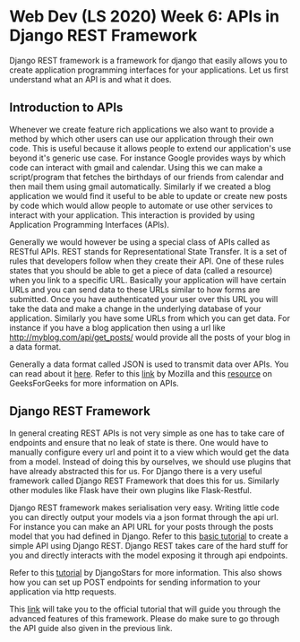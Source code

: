# Web Dev (LS 2020) Week 6: APIs in Django REST Framework

Django REST framework is a framework for django that easily allows you to create application programming interfaces for your applications. Let us first understand what an API is and what it does.

## Introduction to APIs

Whenever we create feature rich applications we also want to provide a method by which other users can use our application through their own code. This is useful because it allows people to extend our application's use beyond it's generic use case. For instance Google provides ways by which code can interact with gmail and calendar. Using this we can make a script/program that fetches the birthdays of our friends from calendar and then mail them using gmail automatically. Similarly if we created a blog application we would find it useful to be able to update or create new posts by code which would allow people to automate or use other services to interact with your application. This interaction is provided by using Application Programming Interfaces (APIs).

Generally we would however be using a special class of APIs called as RESTful APIs. REST stands for Representational State Transfer. It is a set of rules that developers follow when they create their API. One of these rules states that you should be able to get a piece of data (called a resource) when you link to a specific URL. Basically your application will have certain URLs and you can send data to these URLs similar to how forms are submitted. Once you have authenticated your user over this URL you will take the data and make a change in the underlying database of your application. Similarly you have some URLs from which you can get data. For instance if you have a blog application then using a url like http://myblog.com/api/get_posts/ would provide all the posts of your blog in a data format.

Generally a data format called JSON is used to transmit data over APIs. You can read about it [here](https://www.w3schools.com/js/js_json_intro.asp). Refer to this [link](https://developer.mozilla.org/en-US/docs/Learn/JavaScript/Client-side_web_APIs/Introduction) by Mozilla and this [resource](https://www.geeksforgeeks.org/introduction-to-apis/) on GeeksForGeeks for more information on APIs.

## Django REST Framework

In general creating REST APIs is not very simple as one has to take care of endpoints and ensure that no leak of state is there. One would have to manually configure every url and point it to a view which would get the data from a model. Instead of doing this by ourselves, we should use plugins that have already abstracted this for us. For Django there is a very useful framework called Django REST Framework that does this for us. Similarly other modules like Flask have their own plugins like Flask-Restful.

Django REST framework makes serialisation very easy. Writing little code you can directly output your models via a json format through the api url. For instance you can make an API URL for your posts through the posts model that you had defined in Django. Refer to this [basic tutorial](https://medium.com/swlh/build-your-first-rest-api-with-django-rest-framework-e394e39a482c) to create a simple API using Django REST. Django REST takes care of the hard stuff for you and directly interacts with the model exposing it through api endpoints.

Refer to this [tutorial](https://djangostars.com/blog/rest-apis-django-development/) by DjangoStars for more information. This also shows how you can set up POST endpoints for sending information to your application via http requests.

This [link](https://www.django-rest-framework.org/tutorial/quickstart/) will take you to the official tutorial that will guide you through the advanced features of this framework. Please do make sure to go through the API guide also given in the previous link.